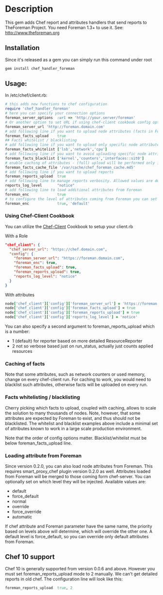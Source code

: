 # Description

This gem adds Chef report and attributes handlers that send reports to TheForeman Project.
You need Foreman 1.3+ to use it.
See: http://www.theforeman.org

## Installation


Since it's released as a gem you can simply run this command under root
```sh
gem install chef_handler_foreman
```
## Usage:

In /etc/chef/client.rb:

```ruby
# this adds new functions to chef configuration
require 'chef_handler_foreman'
# here you can specify your connection options
foreman_server_options  :url => 'http://your.server/foreman'
# Or another option to set URL if using chef-client cookbook config option
foreman_server_url 'http://foreman.domain.com'
# add following line if you want to upload node attributes (facts in Foreman language)
foreman_facts_upload    true
## Facts whitelist / blacklisting
# add following line if you want to upload only specific node attributes - only top-level attributes
foreman_facts_whitelist ['lsb','network','cpu']
# add following line if you want to avoid uploading specific node attributes - any part from the key will do
foreman_facts_blacklist ['kernel','counters','interfaces::sit0']
# enable caching of attributes - (full) upload will be performed only if attributes changed
foreman_facts_cache_file '/var/cache/chef_foreman_cache.md5'
# add following line if you want to upload reports
foreman_reports_upload  true
# add following line to manage reports verbosity. Allowed values are debug, notice and error
reports_log_level       "notice"
# add following line to load additional attributes from Foreman
foreman_enc             true
# to configure the level of attributes coming from Foreman you can set a second argument like this
foreman_enc             true, 'default'
```

### Using Chef-Client Cookbook

You can utilize the [Chef-Client](https://github.com/chef-cookbooks/chef-client) Cookbook to setup your client.rb

With a Role

```json
"chef_client": {
  "chef_server_url": "https://chef.domain.com",
  "config": {
    "foreman_server_url": "https://foreman.domain.com",
    "foreman_enc": true,
    "foreman_facts_upload": true,
    "foreman_reports_upload": true,
    "reports_log_level": "notice"
  }
}
```

With attributes

```ruby
node['chef_client']['config']['foreman_server_url'] = 'https://foreman.domain.com'
node['chef_client']['config']['foreman_facts_upload'] = true
node['chef_client']['config']['foreman_reports_upload'] = true
node['chef_client']['config']['reports_log_level'] = 'notice'
```

You can also specify a second argument to foreman_reports_upload which is a number:
- 1 (default) for reporter based on more detailed ResourceReporter
- 2 not so verbose based just on run_status, actually just counts applied resources

### Caching of facts

Note that some attributes, such as network counters or used memory, change on every chef-client run.
For caching to work, you would need to blacklist such attributes, otherwise facts will be uploaded
on every run.

### Facts whitelisting / blacklisting

Cherry picking which facts to upload, coupled with caching, allows to scale the solution to many
thousands of nodes. Note, however, that some attributes are expected by Foreman to exist, and thus
should not be blacklisted. The whitelist and blacklist examples above include a minimal set of
attributes known to work in a large scale production environment.

Note that the order of config options matter. Blacklist/whitelist must be below foreman_facts_upload
line.

### Loading attribute from Foreman

Since version 0.2.0, you can also load node attributes from Foreman. This requires smart_proxy_chef
plugin version 0.2.0 as well. Attributes loaded from Foreman will be merged to those coming form
chef-server. You can optionally set on which level they will be injected. Available values are:

* default
* force_default
* normal
* override
* force_override
* automatic

If chef attribute and Foreman parameter have the same name, the priority based on levels
above will determine, which will override the other one. A default level is force_default,
so you can override only default attributes from Foreman.

## Chef 10 support

Chef 10 is generally supported from version 0.0.6 and above. However you must set
foreman_reports_upload mode to 2 manually. We can't get detailed reports in old 
chef. The configuration line will look like this:

```ruby
foreman_reports_upload  true, 2
```
